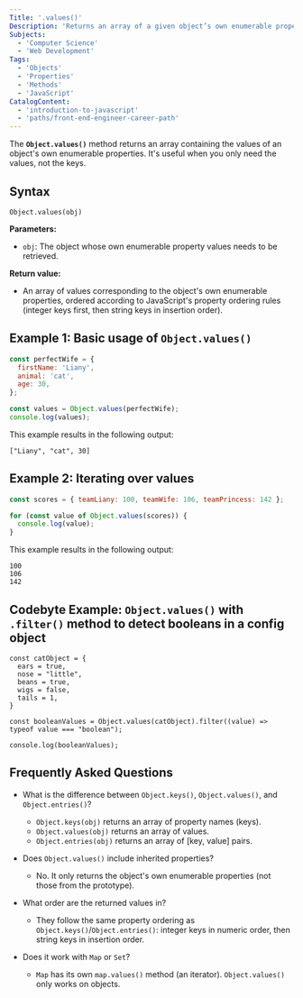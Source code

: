 ```yaml
---
Title: '.values()'
Description: 'Returns an array of a given object’s own enumerable property values.'
Subjects:
  - 'Computer Science'
  - 'Web Development'
Tags:
  - 'Objects'
  - 'Properties'
  - 'Methods'
  - 'JavaScript'
CatalogContent:
  - 'introduction-to-javascript'
  - 'paths/front-end-engineer-career-path'
---
```


The **`Object.values()`** method returns an array containing the values of an object's own enumerable properties. It's useful when you only need the values, not the keys.

## Syntax

```pseudo
Object.values(obj)
```

**Parameters:**

- `obj`: The object whose own enumerable property values needs to be retrieved.

**Return value:**

- An array of values corresponding to the object's own enumerable properties, ordered according to JavaScript's property ordering rules (integer keys first, then string keys in insertion order).

## Example 1: Basic usage of `Object.values()`

```js
const perfectWife = {
  firstName: 'Liany',
  animal: 'cat',
  age: 30,
};

const values = Object.values(perfectWife);
console.log(values);
```

This example results in the following output:

```shell
["Liany", "cat", 30]
```

## Example 2: Iterating over values

```js
const scores = { teamLiany: 100, teamWife: 106, teamPrincess: 142 };

for (const value of Object.values(scores)) {
  console.log(value);
}
```

This example results in the following output:

```shell
100
106
142
```

## Codebyte Example: `Object.values()` with `.filter()` method to detect booleans in a config object

```codebyte/javascript
const catObject = {
  ears = true,
  nose = "little",
  beans = true,
  wigs = false,
  tails = 1,
}

const booleanValues = Object.values(catObject).filter((value) => typeof value === "boolean");

console.log(booleanValues);
```

## Frequently Asked Questions

- What is the difference between `Object.keys()`, `Object.values()`, and `Object.entries()`?

  - `Object.keys(obj)` returns an array of property names (keys).
  - `Object.values(obj)` returns an array of values.
  - `Object.entries(obj)` returns an array of [key, value] pairs.

- Does `Object.values()` include inherited properties?

  - No. It only returns the object's own enumerable properties (not those from the prototype).

- What order are the returned values in?

  - They follow the same property ordering as `Object.keys()`/`Object.entries()`: integer keys in numeric order, then string keys in insertion order.

- Does it work with `Map` or `Set`?
  - `Map` has its own `map.values()` method (an iterator). `Object.values()` only works on objects.
